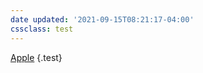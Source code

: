 ```yaml
---
date updated: '2021-09-15T08:21:17-04:00'
cssclass: test
---
```


[Apple](https://en.wikipedia.org/wiki/Apple) {.test}